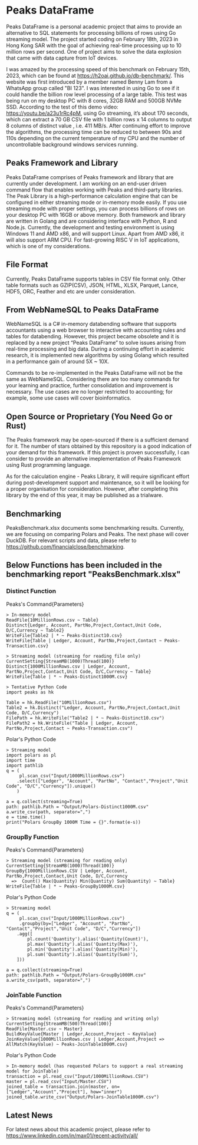# Peaks DataFrame
Peaks DataFrame is a personal academic project that aims to provide an alternative to SQL statements for processing billions of rows using Go streaming model. The project started coding on February 18th, 2023 in Hong Kong SAR with the goal of achieving real-time processing up to 10 million rows per second. One of project aims to solve the data explosion that came with data capture from IoT devices.

I was amazed by the processing speed of this benchmark on February 15th, 2023, which can be found at https://h2oai.github.io/db-benchmark/. This website was first introduced by a member named Benny Lam from a WhatsApp group called "BI 123". I was interested in using Go to see if it could handle the billion row level processing of a large table. This test was being run on my desktop PC with 8 cores, 32GB RAM and 500GB NVMe SSD. According to the test of this demo video: https://youtu.be/a23u1rRc4pM, using Go streaming, it’s about 170 seconds, which can extract a 70 GB CSV file with 1 billion rows x 14 columns to output 8 columns of distinct value , i.e. 411 MB/s. After continuing effort to improve the algorithms, the processing time can be reduced to between 90s and 110s depending on the current temperature of my CPU and the number of uncontrollable background windows services running.
 
## Peaks Framework and Library
Peaks DataFrame comprises of Peaks framework and library that are currently under development. I am working on an end-user driven command flow that enables working with Peaks and third-party libraries. The Peak Library is a high-performance calculation engine that can be configured in either streaming mode or in-memory mode easily. If you use streaming mode with proper settings, you can process billions of rows on your desktop PC with 16GB or above memory. Both framework and library are written in Golang and are considering interface with Python, R and Node.js. Currently, the development and testing environment is using Windows 11 and AMD x86, and will support Linux. Apart from AMD x86, it will also support ARM CPU. For fast-growing RISC V in IoT applications, which is one of my considerations.

## File Format
Currently, Peaks DataFrame supports tables in CSV file format only. Other table formats such as GZIP(CSV), JSON, HTML, XLSX, Parquet, Lance, HDF5, ORC, Feather and etc are under consideration.

## From WebNameSQL to Peaks DataFrame
WebNameSQL is a C# in-memory databending software that supports accountants using a web browser to interactive with accounting rules and tables for databending. However, this project became obsolete and it is replaced by a new project “Peaks DataFrame” to solve issues arising from real-time processing and big data. During a continuing effort in academic research, it is implemented new algorithms by using Golang which resulted in a performance gain of around 5X ~ 10X.

Commands to be re-implemented in the Peaks DataFrame will not be the same as WebNameSQL. Considering there are too many commands for your learning and practice, further consolidation and improvement is necessary. The use cases are no longer restricted to accounting; for example, some use cases will cover bioinformatics.

## Open Source or Proprietary (You Need Go or Rust)
The Peaks framework may be open-sourced if there is a sufficient demand for it. The number of stars obtained by this repository is a good indication of your demand for this framework. If this project is proven successfully, I can consider to provide an alternative imeplementation of Peaks Framework using Rust programming language.

As for the calculation engine - Peaks Library, it will require significant effort during post-development support and maintenance, so it will be looking for a proper organisation for consideration. However, after completing this library by the end of this year, it may be published as a trialware. 

## Benchmarking
PeaksBenchmark.xlsx documents some benchmarking results. Currently, we are focusing on comparing Polars and Peaks. The next phase will cover DuckDB. For relevant scripts and data, please refer to https://github.com/financialclose/benchmarking.

##  Below Functions has been included in the benchmarking report "PeaksBenchmark.xlsx"

### Distinct Function

Peaks's Command{Parameters}
```
> In-memory model
ReadFile{10MillionRows.csv ~ Table}
Distinct{Ledger, Account, PartNo,Project,Contact,Unit Code, D/C,Currency ~ Table2}
WriteFile{Table2 | * ~ Peaks-Distinct10.csv}
WriteFile{Table | Ledger, Account, PartNo,Project,Contact ~ Peaks-Transaction.csv}

> Streaming model (streaming for reading file only)
CurrentSetting{StreamMB(1000)Thread(100)}
Distinct{1000MillionRows.csv | Ledger, Account, PartNo,Project,Contact,Unit Code, D/C,Currency ~ Table}
WriteFile{Table | * ~ Peaks-Distinct1000M.csv}

> Tentative Python Code
import peaks as hk

Table = hk.ReadFile("10MillionRows.csv")
Table2 = hk.Distinct("Ledger, Account, PartNo,Project,Contact,Unit Code, D/C,Currency")
FilePath = hk.WriteFile("Table2 | * ~ Peaks-Distinct10.csv")
FilePath2 = hk.WriteFile("Table | Ledger, Account, PartNo,Project,Contact ~ Peaks-Transaction.csv")
```

Polar's Python Code

```
> Streaming model
import polars as pl
import time
import pathlib
q = (
     pl.scan_csv("Input/1000MillionRows.csv")      
    .select(["Ledger", "Account", "PartNo", "Contact","Project","Unit Code", "D/C","Currency"]).unique()
    )    

a = q.collect(streaming=True)
path: pathlib.Path = "Output/Polars-Distinct1000M.csv"
a.write_csv(path, separator=",")
e = time.time()
print("Polars GroupBy 1000M Time = {}".format(e-s))
```

### GroupBy Function

Peaks's Command{Parameters}
```
> Streaming model (streaming for reading only)
CurrentSetting{StreamMB(1000)Thread(100)}
GroupBy{1000MillionRows.CSV | Ledger, Account, PartNo,Project,Contact,Unit Code, D/C,Currency 
  =>  Count() Max(Quantity) Min(Quantity) Sum(Quantity) ~ Table}
WriteFile{Table | * ~ Peaks-GroupBy1000M.csv}
```

Polar's Python Code

```
> Streaming model
q = (
     pl.scan_csv("Input/1000MillionRows.csv")      
     .groupby(by=["Ledger", "Account", "PartNo", "Contact","Project","Unit Code", "D/C","Currency"])
    .agg([   
        pl.count('Quantity').alias('Quantity(Count)'),
        pl.max('Quantity').alias('Quantity(Max)'),
        pl.min('Quantity').alias('Quantity(Min)'),
        pl.sum('Quantity').alias('Quantity(Sum)'),        
    ])) 

a = q.collect(streaming=True)
path: pathlib.Path = "Output/Polars-GroupBy1000M.csv"
a.write_csv(path, separator=",")

```

### JoinTable Function 

Peaks's Command{Parameters} 
```
> Streaming model (streaming for reading and writing only)
CurrentSetting{StreamMB(500)Thread(100)}
ReadFile{Master.csv ~ Master}
BuildKeyValue{Master | Ledger,Account,Project ~ KeyValue} 
JoinKeyValue{1000MillionRows.csv | Ledger,Account,Project => AllMatch(KeyValue) ~ Peaks-JoinTable1000M.csv} 
```

Polar's Python Code

```
> In-memory model (has requested Polars to support a real streaming model for JoinTable)
transaction = pl.read_csv("Input/1000MillionRows.CSV")            
master = pl.read_csv("Input/Master.CSV") 
joined_table = transaction.join(master, on=["Ledger","Account","Project"], how="inner")
joined_table.write_csv("Output/Polars-JoinTable1000M.csv")

```

## Latest News
For latest news about this academic project, please refer to https://www.linkedin.com/in/max01/recent-activity/all/





